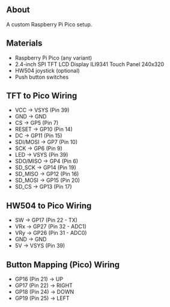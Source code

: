 ## About
A custom Raspberry Pi Pico setup.

## Materials
- Raspberry Pi Pico (any variant)
- 2.4-inch SPI TFT LCD Display ILI9341 Touch Panel 240x320
- HW504 joystick (optional)
- Push button switches

## TFT to Pico Wiring
- VCC -> VSYS (Pin 39)
- GND -> GND
- CS -> GP5 (Pin 7)
- RESET -> GP10 (Pin 14)
- DC -> GP11 (Pin 15)
- SDI/MOSI -> GP7 (Pin 10)
- SCK -> GP6 (Pin 9)
- LED -> VSYS (Pin 39)
- SDO/MISO -> GP4 (Pin 6)
- SD_SCK -> GP14 (Pin 19)
- SD_MISO -> GP12 (Pin 16)
- SD_MOSI -> GP15 (Pin 20)
- SD_CS -> GP13 (Pin 17)

## HW504 to Pico Wiring
- SW -> GP17 (Pin 22 - TX)
- VRx -> GP27 (Pin 32 - ADC1)
- VRy -> GP26 (Pin 31 - ADC0)
- GND -> GND
- 5V -> VSYS (Pin 39)

## Button Mapping (Pico) Wiring
- GP16 (Pin 21) -> UP
- GP17 (Pin 22) -> RIGHT
- GP18 (Pin 24) -> DOWN
- GP19 (Pin 25) -> LEFT